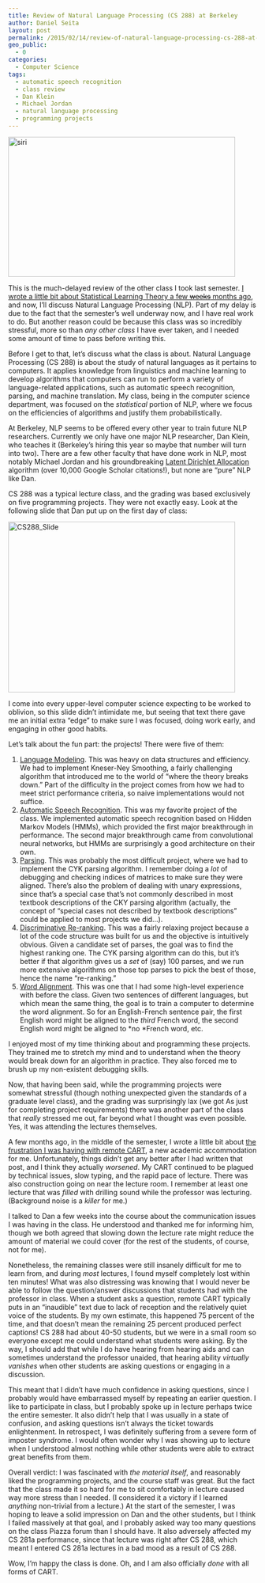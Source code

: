 ```yaml
---
title: Review of Natural Language Processing (CS 288) at Berkeley
author: Daniel Seita
layout: post
permalink: /2015/02/14/review-of-natural-language-processing-cs-288-at-berkeley/
geo_public:
  - 0
categories:
  - Computer Science
tags:
  - automatic speech recognition
  - class review
  - Dan Klein
  - Michael Jordan
  - natural language processing
  - programming projects
---
```

[<img class="aligncenter size-large wp-image-2167" src="https://seitad.files.wordpress.com/2014/12/siri.jpg?w=460" alt="siri" width="460" height="283" />][1]

This is the much-delayed review of the other class I took last semester. [I wrote a little bit about
Statistical Learning Theory a few <del>weeks</del> months ago][2], and now, I&#8217;ll discuss
Natural Language Processing (NLP). Part of my delay is due to the fact that the semester&#8217;s
well underway now, and I have real work to do. But another reason could be because this class was so
incredibly stressful, more so than *any other class* I have ever taken, and I needed some amount of
time to pass before writing this.

Before I get to that, let&#8217;s discuss what the class is about. Natural Language Processing (CS
288) is about the study of natural languages as it pertains to computers. It applies knowledge from
linguistics and machine learning to develop algorithms that computers can run to perform a variety
of language-related applications, such as automatic speech recognition, parsing, and machine
translation. My class, being in the computer science department, was focused on the *statistical*
portion of NLP, where we focus on the efficiencies of algorithms and justify them probabilistically.

At Berkeley, NLP seems to be offered every other year to train future NLP researchers. Currently we
only have one major NLP researcher, Dan Klein, who teaches it (Berkeley&#8217;s hiring this year so
maybe that number will turn into two). There are a few other faculty that have done work in NLP,
most notably Michael Jordan and his groundbreaking [Latent Dirichlet Allocation][3] algorithm (over
10,000 Google Scholar citations!), but none are &#8220;pure&#8221; NLP like Dan.

CS 288 was a typical lecture class, and the grading was based exclusively on five programming
projects. They were not exactly easy. Look at the following slide that Dan put up on the first day
of class:

[<img class="alignnone size-large wp-image-2264 aligncenter" src="https://seitad.files.wordpress.com/2015/01/cs288_slide.png?w=460" alt="CS288_Slide" width="460" height="345" />][4]

I come into every upper-level computer science expecting to be worked to oblivion, so this slide
didn&#8217;t intimidate me, but seeing that text there gave me an initial extra &#8220;edge&#8221;
to make sure I was focused, doing work early, and engaging in other good habits.

Let&#8217;s talk about the fun part: the projects! There were five of them:

  1. [Language Modeling][5]. This was heavy on data structures and efficiency. We had to implement Kneser-Ney Smoothing, a fairly challenging algorithm that introduced me to the world of &#8220;where the theory breaks down.&#8221; Part of the difficulty in the project comes from how we had to meet strict performance criteria, so naive implementations would not suffice.
  2. [Automatic Speech Recognition][6]. This was my favorite project of the class. We implemented automatic speech recognition based on Hidden Markov Models (HMMs), which provided the first major breakthrough in performance. The second major breakthrough came from convolutional neural networks, but HMMs are surprisingly a good architecture on their own.
  3. [Parsing][7]. This was probably the most difficult project, where we had to implement the CYK parsing algorithm. I remember doing a *lot* of debugging and checking indices of matrices to make sure they were aligned. There&#8217;s also the problem of dealing with unary expressions, since that&#8217;s a special case that&#8217;s not commonly described in most textbook descriptions of the CKY parsing algorithm (actually, the concept of &#8220;special cases not described by textbook descriptions&#8221; could be applied to most projects we did&#8230;).
  4. [Discriminative Re-ranking][8]. This was a fairly relaxing project because a lot of the code structure was built for us and the objective is intuitively obvious. Given a candidate set of parses, the goal was to find the highest ranking one. The CYK parsing algorithm can do this, but it&#8217;s better if that algorithm gives us a *set* of (say) 100 parses, and we run more extensive algorithms on those top parses to pick the best of those, hence the name &#8220;re-ranking.&#8221;
  5. [Word Alignment][9]. This was one that I had some high-level experience with before the class. Given two sentences of different languages, but which mean the same thing, the goal is to train a computer to determine the word alignment. So for an English-French sentence pair, the first English word might be aligned to the *third* French word, the second English word might be aligned to *no *French word, etc.

I enjoyed most of my time thinking about and programming these projects. They trained me to stretch
my mind and to understand when the theory would break down for an algorithm in practice. They also
forced me to brush up my non-existent debugging skills.

Now, that having been said, while the programming projects were somewhat stressful (though nothing
unexpected given the standards of a graduate level class), and the grading was surprisingly lax (we
got As just for completing project requirements) there was another part of the class that *really*
stressed me out, far beyond what I thought was even possible. Yes, it was attending the lectures
themselves.

A few months ago, in the middle of the semester, I wrote a little bit about [the frustration I was
having with remote CART][10], a new academic accommodation for me. Unfortunately, things
didn&#8217;t get any better after I had written that post, and I think they actually *worsened*. My
CART continued to be plagued by technical issues, slow typing, and the rapid pace of lecture. There
was also construction going on near the lecture room. I remember at least one lecture that was
*filled* with drilling sound while the professor was lecturing. (Background noise is a *killer* for
me.)

I talked to Dan a few weeks into the course about the communication issues I was having in the
class. He understood and thanked me for informing him, though we both agreed that slowing down the
lecture rate might reduce the amount of material we could cover (for the rest of the students, of
course, not for me).

Nonetheless, the remaining classes were still insanely difficult for me to learn from, and during
*most* lectures, I found myself completely lost within ten minutes! What was also distressing was
knowing that I would never be able to follow the question/answer discussions that students had with
the professor in class. When a student asks a question, remote CART typically puts in an
&#8220;inaudible&#8221; text due to lack of reception and the relatively quiet voice of the
students. By my own estimate, this happened 75 percent of the time, and that doesn&#8217;t mean the
remaining 25 percent produced perfect captions! CS 288 had about 40-50 students, but we were in a
small room so everyone except me could understand what students were asking. By the way, I should
add that while I do have hearing from hearing aids and can sometimes understand the professor
unaided, that hearing ability *virtually vanishes* when other students are asking questions or
engaging in a discussion.

This meant that I didn&#8217;t have much confidence in asking questions, since I probably would have
embarrassed myself by repeating an earlier question. I like to participate in class, but I probably
spoke up in lecture perhaps twice the entire semester. It also didn&#8217;t help that I was usually
in a state of confusion, and asking questions isn&#8217;t always the ticket towards enlightenment.
In retrospect, I was definitely suffering from a severe form of imposter syndrome. I would often
wonder why I was showing up to lecture when I understood almost nothing while other students were
able to extract great benefits from them.

Overall verdict: I was fascinated with *the material itself*, and reasonably liked the programming
projects, and the course staff was great. But the fact that the class made it so hard for me to sit
comfortably in lecture caused way more stress than I needed. (I considered it a victory if I learned
*anything* non-trivial from a lecture.) At the start of the semester, I was hoping to leave a solid
impression on Dan and the other students, but I think I failed massively at that goal, and I
probably asked way too many questions on the class Piazza forum than I should have. It also
adversely affected my CS 281a performance, since that lecture was right after CS 288, which meant I
entered CS 281a lectures in a bad mood as a result of CS 288.

Wow, I&#8217;m happy the class is done. Oh, and I am also officially *done* with all forms of CART.

 [1]: https://seitad.files.wordpress.com/2014/12/siri.jpg
 [2]: https://seitad.wordpress.com/2014/12/30/review-of-statistical-learning-theory-cs-281a-at-berkeley/
 [3]: http://machinelearning.wustl.edu/mlpapers/paper_files/BleiNJ03.pdf
 [4]: https://seitad.files.wordpress.com/2015/01/cs288_slide.png
 [5]: http://www.cs.berkeley.edu/~klein/cs288/fa14/assignment1.pdf
 [6]: http://www.cs.berkeley.edu/~klein/cs288/fa14/assign_speech.pdf
 [7]: http://www.cs.berkeley.edu/~klein/cs288/fa14/assign_parsing.pdf
 [8]: http://www.cs.berkeley.edu/~klein/cs288/fa14/assign_rerank.pdf
 [9]: http://www.cs.berkeley.edu/~klein/cs288/fa14/assign_align.pdf
 [10]: https://seitad.wordpress.com/2014/10/05/after-a-few-weeks-of-cart-why-do-i-feel-dissatisfied/
